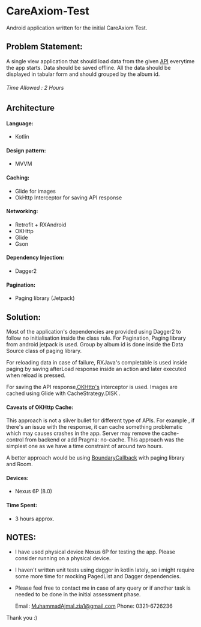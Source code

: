 # CareAxiom-Test

Android application written for the initial CareAxiom Test. 

## Problem Statement: 

A single view application that should load data from the given [API](https://jsonplaceholder.typicode.com/photos) everytime the app starts. Data should be saved offline. All the data should be displayed in tabular form and should grouped by the album id.  
###### Time Allowed : 2 Hours  



## Architecture
 
#### Language: 
- Kotlin

#### Design pattern:
- MVVM

#### Caching: 
- Glide for images 
- OkHttp Interceptor for saving API response

#### Networking:

- Retrofit + RXAndroid
- OKHttp
- Glide
- Gson

#### Dependency Injection:
- Dagger2

#### Pagination:
- Paging library (Jetpack) 

 
     
## Solution: 

Most of the application's dependencies are provided using Dagger2 to follow no initialisation inside the class rule. 
For Pagination, Paging library from android jetpack is used. Group by album id is done inside the Data Source class of paging library. 

For reloading data in case of failure, RXJava's completable is used inside paging by saving afterLoad response inside an action and later executed when reload is pressed. 


For saving the API response,[OKHttp's](https://github.com/square/okhttp) interceptor is used. Images are cached using Glide with CacheStrategy.DISK .

#### Caveats of OKHttp Cache: 
This approach is not a silver bullet for different type of APIs. For example , if there's an issue with the response, it can cache something problematic  which may causes crashes in the app.
Server may remove the cache-control from backend or add Pragma: no-cache. 
This approach was the simplest one as we have a time constraint of around two hours. 

A better approach would be using [BoundaryCallback](https://developer.android.com/reference/android/arch/paging/PagedList.BoundaryCallback) with paging library and Room. 



#### Devices: 
- Nexus 6P (8.0) 


#### Time Spent:  
- 3 hours approx.




## NOTES: 

- I have used physical device Nexus 6P for testing the app. Please consider running on a physical device.  

- I haven't written unit tests using dagger in kotlin lately, so i might require some more time for mocking PagedList and Dagger dependencies.

- Please feel free to contact me in case of any query or if another task is needed to be done in the initial assessment phase. 


    Email: MuhammadAjmal.zia1@gmail.com 
    Phone: 0321-6726236
 
Thank you :) 
